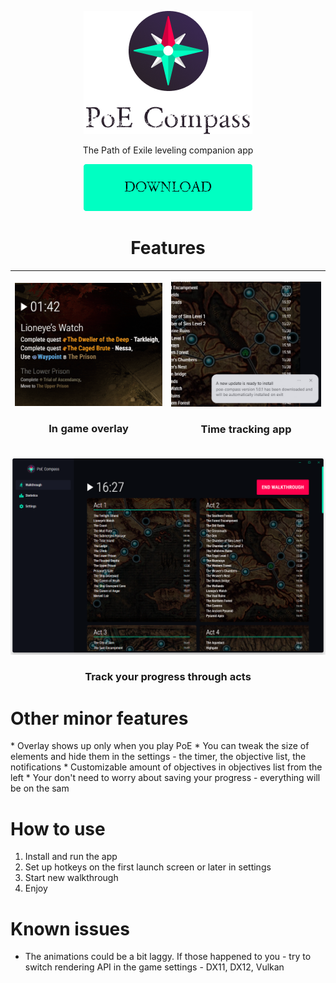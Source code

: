 
<p align="center">  
  <img alt="PoE Compass App" src="https://raw.githubusercontent.com/eunikitin/PoE-Compass/master/assets/logo.png">  
</p>  
<p align="center">The Path of Exile leveling companion app</p>  

<p align="center">  
  <a href=""><img alt="PoE Compass App" src="https://raw.githubusercontent.com/eunikitin/PoE-Compass/master/assets/download_button.png"></a>  
</p>  

<h1 align="center">Features</h1>

| <p align="center"><img alt="PoE Compass App" src="https://raw.githubusercontent.com/eunikitin/PoE-Compass/master/assets/overlay_feature.gif"></p><h3 align="center">In game overlay</h3> | <p align="center"><img alt="PoE Compass App" src="https://raw.githubusercontent.com/eunikitin/PoE-Compass/master/assets/autoupdates_feature.png"></p><h3 align="center">Time tracking app</h3> |
|--|--|

![enter image description here](https://github.com/eunikitin/PoE-Compass/blob/master/assets/app_screen.png?raw=true)
<h3 align="center">Track your progress through acts</h3>

<h1>Other minor features</h1>
* Overlay shows up only when you play PoE
* You can tweak the size of elements and hide them in the settings - the timer, the objective list, the notifications
* Customizable amount of objectives in objectives list from the left
* Your don't need to worry about saving your progress - everything will be on the sam

<h1>How to use</h1>

1. Install and run the app
2. Set up hotkeys on the first launch screen or later in settings
3. Start new walkthrough
4. Enjoy

<h1>Known issues</h1>

* The animations could be a bit laggy. If those happened to you - try to switch rendering API in the game settings - DX11, DX12, Vulkan
  
 
